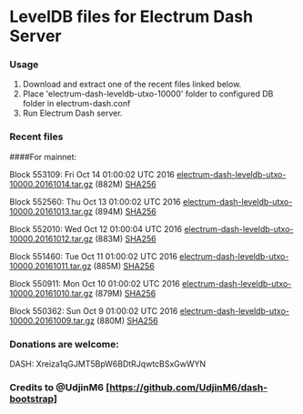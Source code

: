 # LevelDB files for Electrum Dash Server

### Usage

1. Download and extract one of the recent files linked below.
2. Place 'electrum-dash-leveldb-utxo-10000' folder to configured DB folder in electrum-dash.conf
3. Run Electrum Dash server.

### Recent files

####For mainnet:

Block 553109: Fri Oct 14 01:00:02 UTC 2016 [electrum-dash-leveldb-utxo-10000.20161014.tar.gz](https://transfer.sh/uRLTb/electrum-dash-leveldb-utxo-10000.20161014.tar.gz) (882M) [SHA256](https://transfer.sh/D3JaZ/electrum-dash-leveldb-utxo-10000.20161014.tar.gz.sha256)

Block 552560: Thu Oct 13 01:00:02 UTC 2016 [electrum-dash-leveldb-utxo-10000.20161013.tar.gz](https://transfer.sh/I41g7/electrum-dash-leveldb-utxo-10000.20161013.tar.gz) (894M) [SHA256](https://transfer.sh/rCDLZ/electrum-dash-leveldb-utxo-10000.20161013.tar.gz.sha256)

Block 552010: Wed Oct 12 01:00:04 UTC 2016 [electrum-dash-leveldb-utxo-10000.20161012.tar.gz](https://transfer.sh/tDY8D/electrum-dash-leveldb-utxo-10000.20161012.tar.gz) (883M) [SHA256](https://transfer.sh/539MH/electrum-dash-leveldb-utxo-10000.20161012.tar.gz.sha256)

Block 551460: Tue Oct 11 01:00:02 UTC 2016 [electrum-dash-leveldb-utxo-10000.20161011.tar.gz](https://transfer.sh/ybbXF/electrum-dash-leveldb-utxo-10000.20161011.tar.gz) (885M) [SHA256](https://transfer.sh/I5ds0/electrum-dash-leveldb-utxo-10000.20161011.tar.gz.sha256)

Block 550911: Mon Oct 10 01:00:02 UTC 2016 [electrum-dash-leveldb-utxo-10000.20161010.tar.gz](https://transfer.sh/8i1Uf/electrum-dash-leveldb-utxo-10000.20161010.tar.gz) (879M) [SHA256](https://transfer.sh/nc8bA/electrum-dash-leveldb-utxo-10000.20161010.tar.gz.sha256)

Block 550362: Sun Oct  9 01:00:02 UTC 2016 [electrum-dash-leveldb-utxo-10000.20161009.tar.gz](https://transfer.sh/tsZkD/electrum-dash-leveldb-utxo-10000.20161009.tar.gz) (880M) [SHA256](https://transfer.sh/65j3k/electrum-dash-leveldb-utxo-10000.20161009.tar.gz.sha256)

### Donations are welcome:

DASH: Xreiza1qGJMT5BpW6BDtRJqwtcBSxGwWYN

### Credits to @UdjinM6 [https://github.com/UdjinM6/dash-bootstrap]
